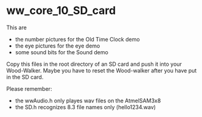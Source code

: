 # ww_core_10_SD_card

This are
- the number pictures for the Old Time Clock demo
- the eye pictures for the eye demo
- some sound bits for the Sound demo

Copy this files in the root directory of an SD card and push it into your Wood-Walker. Maybe you have to reset the Wood-walker after you have put in the SD card.

Please remember:
- the wwAudio.h only playes wav files on the AtmelSAM3x8
- the SD.h recognizes 8.3 file names only (hello1234.wav)


